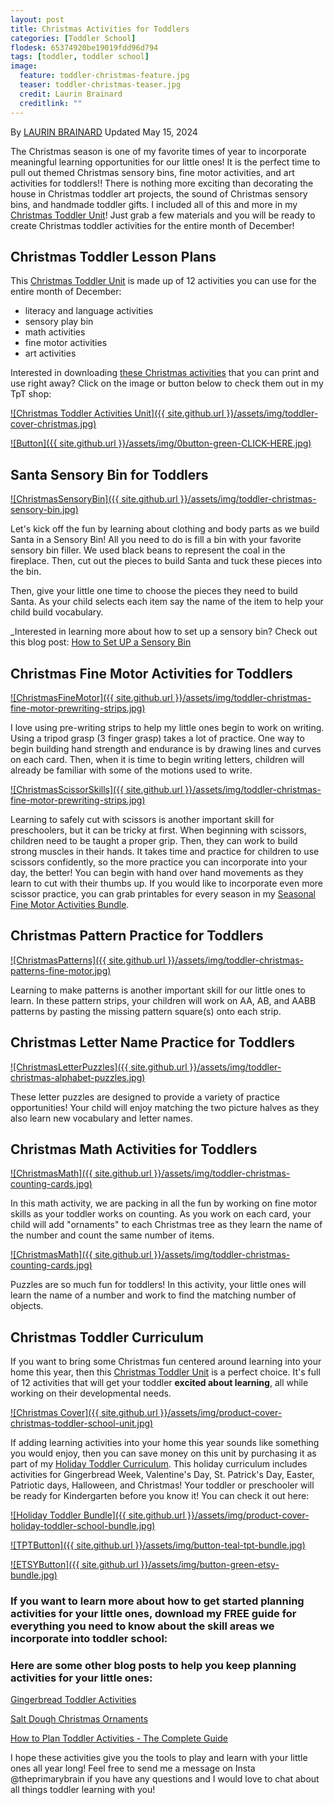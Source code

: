 ```yaml
---
layout: post
title: Christmas Activities for Toddlers
categories: [Toddler School]
flodesk: 65374920be19019fdd96d794
tags: [toddler, toddler school]
image:
  feature: toddler-christmas-feature.jpg
  teaser: toddler-christmas-teaser.jpg
  credit: Laurin Brainard
  creditlink: ""
---
```

By [LAURIN BRAINARD](https://theprimarybrain.com/menu/about/) Updated May 15, 2024

The Christmas season is one of my favorite times of year to incorporate meaningful learning opportunities for our little ones! It is the perfect time to pull out themed Christmas sensory bins, fine motor activities, and art activities for toddlers!! There is nothing more exciting than decorating the house in Christmas toddler art projects, the sound of Christmas sensory bins, and handmade toddler gifts. I included all of this and more in my [Christmas Toddler Unit](https://www.teacherspayteachers.com/Product/Christmas-Toddler-School-Lesson-Plans-Winter-Preschool-Activities-Curriculum-8705519?utm_source=PB%20Blog&utm_campaign=Christmas%20Toddler%20Unit)! Just grab a few materials and you will be ready to create Christmas toddler activities for the entire month of December!

## Christmas Toddler Lesson Plans
This [Christmas Toddler Unit](https://www.teacherspayteachers.com/Product/Christmas-Toddler-School-Lesson-Plans-Winter-Preschool-Activities-Curriculum-8705519?utm_source=PB%20Blog&utm_campaign=Christmas%20Toddler%20Unit) is made up of 12 activities you can use for the entire month of December:
- literacy and language activities
- sensory play bin 
- math activities
- fine motor activities
- art activities

Interested in downloading [these Christmas activities](https://www.teacherspayteachers.com/Product/Christmas-Toddler-School-Lesson-Plans-Winter-Preschool-Activities-Curriculum-8705519?utm_source=PB%20Blog&utm_campaign=Christmas%20Toddler%20Unit%20Cover) that you can print and use right away? Click on the image or button below to check them out in my TpT shop:
 
[![Christmas Toddler Activities Unit]({{ site.github.url }}/assets/img/toddler-cover-christmas.jpg)](https://www.teacherspayteachers.com/Product/Christmas-Toddler-School-Lesson-Plans-Winter-Preschool-Activities-Curriculum-8705519?utm_source=PB%20Blog&utm_campaign=Christmas%20Toddler%20Unit%20Cover)
 
[![Button]({{ site.github.url }}/assets/img/0button-green-CLICK-HERE.jpg)](https://www.teacherspayteachers.com/Product/Christmas-Toddler-School-Lesson-Plans-Winter-Preschool-Activities-Curriculum-8705519?utm_source=PB%20Blog&utm_campaign=Christmas%20Toddler%20Unit%20Cover)

## Santa Sensory Bin for Toddlers

[![ChristmasSensoryBin]({{ site.github.url }}/assets/img/toddler-christmas-sensory-bin.jpg)](https://www.teacherspayteachers.com/Product/Christmas-Toddler-School-Lesson-Plans-Winter-Preschool-Activities-Curriculum-8705519?utm_source=PB%20Blog&utm_campaign=Christmas%20Toddler%20Unit)

Let's kick off the fun by learning about clothing and body parts as we build Santa in a Sensory Bin! All you need to do is fill a bin with your favorite sensory bin filler. We used black beans to represent the coal in the fireplace. Then, cut out the pieces to build Santa and tuck these pieces into the bin. 

Then, give your little one time to choose the pieces they need to build Santa. As your child selects each item say the name of the item to help your child build vocabulary.

_Interested in learning more about how to set up a sensory bin? Check out this blog post: [How to Set UP a Sensory Bin](https://theprimarybrain.com/preschool/2023/03/31/Setting-Up-A-Sensory-Bin)

## Christmas Fine Motor Activities for Toddlers

[![ChristmasFineMotor]({{ site.github.url }}/assets/img/toddler-christmas-fine-motor-prewriting-strips.jpg)](https://www.teacherspayteachers.com/Product/Christmas-Toddler-School-Lesson-Plans-Winter-Preschool-Activities-Curriculum-8705519?utm_source=PB%20Blog&utm_campaign=Christmas%20Toddler%20Unit)

I love using pre-writing strips to help my little ones begin to work on writing. Using a tripod grasp (3 finger grasp) takes a lot of practice. One way to begin building hand strength and endurance is by drawing lines and curves on each card. Then, when it is time to begin writing letters, children will already be familiar with some of the motions used to write.

[![ChristmasScissorSkills]({{ site.github.url }}/assets/img/toddler-christmas-fine-motor-prewriting-strips.jpg)](https://www.teacherspayteachers.com/Product/Christmas-Toddler-School-Lesson-Plans-Winter-Preschool-Activities-Curriculum-8705519?utm_source=PB%20Blog&utm_campaign=Christmas%20Toddler%20Unit)

Learning to safely cut with scissors is another important skill for preschoolers, but it can be tricky at first. When beginning with scissors, children need to be taught a proper grip. Then, they can work to build strong muscles in their hands. It takes time and practice for children to use scissors confidently, so the more practice you can incorporate into your day, the better! You can begin with hand over hand movements as they learn to cut with their thumbs up. If you would like to incorporate even more scissor practice, you can grab printables for every season in my [Seasonal Fine Motor Activities Bundle](https://www.teacherspayteachers.com/Product/Fine-Motor-Skills-Seasonal-Centers-Practice-4-Seasons-Bins-Winter-Activities-7240892?utm_source=PB%20Blog&utm_campaign=Xmas%20Toddler%20to%20Seasonal%20Fine%20Motor%20Bundle).

## Christmas Pattern Practice for Toddlers

[![ChristmasPatterns]({{ site.github.url }}/assets/img/toddler-christmas-patterns-fine-motor.jpg)](https://www.teacherspayteachers.com/Product/Christmas-Toddler-School-Lesson-Plans-Winter-Preschool-Activities-Curriculum-8705519?utm_source=PB%20Blog&utm_campaign=Christmas%20Toddler%20Unit)

Learning to make patterns is another important skill for our little ones to learn. In these pattern strips, your children will work on AA, AB, and AABB patterns by pasting the missing pattern square(s) onto each strip.

## Christmas Letter Name Practice for Toddlers

[![ChristmasLetterPuzzles]({{ site.github.url }}/assets/img/toddler-christmas-alphabet-puzzles.jpg)](https://www.teacherspayteachers.com/Product/Christmas-Toddler-School-Lesson-Plans-Winter-Preschool-Activities-Curriculum-8705519?utm_source=PB%20Blog&utm_campaign=Christmas%20Toddler%20Unit)

These letter puzzles are designed to provide a variety of practice opportunities! Your child will enjoy matching the two picture halves as they also learn new vocabulary and letter names. 

## Christmas Math Activities for Toddlers

[![ChristmasMath]({{ site.github.url }}/assets/img/toddler-christmas-counting-cards.jpg)](https://www.teacherspayteachers.com/Product/Christmas-Toddler-School-Lesson-Plans-Winter-Preschool-Activities-Curriculum-8705519?utm_source=PB%20Blog&utm_campaign=Christmas%20Toddler%20Unit)

In this math activity, we are packing in all the fun by working on fine motor skills as your toddler works on counting. As you work on each card, your child will add "ornaments" to each Christmas tree as they learn the name of the number and count the same number of items. 

[![ChristmasMath]({{ site.github.url }}/assets/img/toddler-christmas-counting-cards.jpg)](https://www.teacherspayteachers.com/Product/Christmas-Toddler-School-Lesson-Plans-Winter-Preschool-Activities-Curriculum-8705519?utm_source=PB%20Blog&utm_campaign=Christmas%20Toddler%20Unit)

Puzzles are so much fun for toddlers! In this activity, your little ones will learn the name of a number and work to find the matching number of objects. 

## Christmas Toddler Curriculum

If you want to bring some Christmas fun centered around learning into your home this year, then this [Christmas Toddler Unit](https://www.teacherspayteachers.com/Product/Christmas-Toddler-School-Lesson-Plans-Winter-Preschool-Activities-Curriculum-8705519?utm_source=PB%20Blog&utm_campaign=Christmas%20Toddler%20Unit) is a perfect choice. It's full of 12 activities that will get your toddler **excited about learning**, all while working on their developmental needs.

[![Christmas Cover]({{ site.github.url }}/assets/img/product-cover-christmas-toddler-school-unit.jpg)](https://www.teacherspayteachers.com/Product/Christmas-Toddler-School-Lesson-Plans-Winter-Preschool-Activities-Curriculum-8705519?utm_source=PB%20Blog&utm_campaign=Christmas%20Toddler%20Unit)

If adding learning activities into your home this year sounds like something you would enjoy, then you can save money on this unit by purchasing it as part of my [Holiday Toddler Curriculum](https://www.teacherspayteachers.com/Product/Holiday-Toddler-Activities-Homeschool-Preschool-Curriculum-and-Lesson-Plans-8705555?utm_source=PB%20Blog&utm_campaign=Holiday%20Toddler%20Bundle%20Upsell%20Xmas%20Post). This holiday curriculum includes activities for Gingerbread Week, Valentine's Day, St. Patrick's Day, Easter, Patriotic days, Halloween, and Christmas! Your toddler or preschooler will be ready for Kindergarten before you know it! You can check it out here:

[![Holiday Toddler Bundle]({{ site.github.url }}/assets/img/product-cover-holiday-toddler-school-bundle.jpg)](https://www.teacherspayteachers.com/Product/Holiday-Toddler-Activities-Homeschool-Preschool-Curriculum-and-Lesson-Plans-8705555?utm_source=PB%20Blog&utm_campaign=Holiday%20Toddler%20Bundle%20Upsell%20Xmas%20Post)

[![TPTButton]({{ site.github.url }}/assets/img/button-teal-tpt-bundle.jpg)](https://www.teacherspayteachers.com/Product/Holiday-Toddler-Activities-Homeschool-Preschool-Curriculum-and-Lesson-Plans-8705555?utm_source=PB%20Blog&utm_campaign=Holiday%20Toddler%20Bundle%20Upsell%20Xmas%20Post)

[![ETSYButton]({{ site.github.url }}/assets/img/button-green-etsy-bundle.jpg)](https://theprimarybrain.etsy.com/listing/1452488678/holiday-toddler-school-bundle-homeschool)

### If you want to learn more about how to get started planning activities for your little ones, download my FREE guide for everything you need to know about the skill areas we incorporate into toddler school:

<div id="fd-form-65374920be19019fdd96d794"></div>
<script>
  window.fd('form', {
    formId: '65374920be19019fdd96d794',
    containerEl: '#fd-form-65374920be19019fdd96d794'
  });
</script>

### Here are some other blog posts to help you keep planning activities for your little ones:

[Gingerbread Toddler Activities](https://theprimarybrain.com/toddler%20school/2024/02/09/Gingerbread-Toddler-Activities/)

[Salt Dough Christmas Ornaments](https://theprimarybrain.com/christmas/2019/12/04/Salt-Dough-Christmas-Ornaments/)

[How to Plan Toddler Activities - The Complete Guide](https://theprimarybrain.com/toddler%20school/2023/10/24/Toddler-Activities-Planning-Guide)

I hope these activities give you the tools to play and learn with your little ones all year long! Feel free to send me a message on Insta @theprimarybrain if you have any questions and I would love to chat about all things toddler learning with you! 